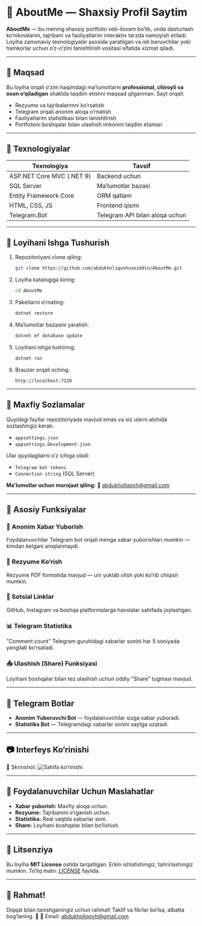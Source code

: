 # 🌟 AboutMe — Shaxsiy Profil Saytim

**AboutMe** — bu mening shaxsiy portfolio veb-ilovam bo‘lib, unda dasturlash ko‘nikmalarim, tajribam va faoliyatlarim interaktiv tarzda namoyish etiladi. Loyiha zamonaviy texnologiyalar asosida yaratilgan va ish beruvchilar yoki hamkorlar uchun o‘z-o‘zini tanishtirish vositasi sifatida xizmat qiladi.

---

## 🎯 Maqsad

Bu loyiha orqali o‘zim haqimdagi ma’lumotlarni **professional, chiroyli va oson o‘qiladigan** shaklda taqdim etishni maqsad qilganman. Sayt orqali:

* Rezyume va tajribalarimni ko‘rsatish
* Telegram orqali anonim aloqa o‘rnatish
* Faoliyatlarim statistikasi bilan tanishtirish
* Portfolioni boshqalar bilan ulashish imkonini taqdim etaman

---

## 🧰 Texnologiyalar

| Texnologiya               | Tavsif                         |
| ------------------------- | ------------------------------ |
| ASP.NET Core MVC (.NET 9) | Backend uchun                  |
| SQL Server                | Ma’lumotlar bazasi             |
| Entity Framework Core     | ORM qatlam                     |
| HTML, CSS, JS             | Frontend qismi                 |
| Telegram.Bot              | Telegram API bilan aloqa uchun |

---

## 🚀 Loyihani Ishga Tushurish

1. Repozitoriyani clone qiling:

   ```bash
   git clone https://github.com/abdukholiqovhusniddin/AboutMe.git
   ```
2. Loyiha katalogiga kiring:

   ```bash
   cd AboutMe
   ```
3. Paketlarni o‘rnating:

   ```bash
   dotnet restore
   ```
4. Ma’lumotlar bazasini yaratish:

   ```bash
   dotnet ef database update
   ```
5. Loyihani ishga tushiring:

   ```bash
   dotnet run
   ```
6. Brauzer orqali oching:

   ```
   http://localhost:7220
   ```

---

## 🔐 Maxfiy Sozlamalar

Quyidagi fayllar repozitoriyada mavjud emas va siz ularni alohida sozlashingiz kerak:

* `appsettings.json`
* `appsettings.Development.json`

Ular quyidagilarni o‘z ichiga oladi:

* `Telegram bot tokeni`
* `Connection string` (SQL Server)

**Ma’lumotlar uchun murojaat qiling:**
📧 [abdukholiqovh@gmail.com](mailto:abdukholiqovh@gmail.com)

---

## 🧩 Asosiy Funksiyalar

### 📩 Anonim Xabar Yuborish

Foydalanuvchilar Telegram bot orqali menga xabar yuborishlari mumkin — kimdan kelgani aniqlanmaydi.

### 📄 Rezyume Ko‘rish

Rezyume PDF formatida mavjud — uni yuklab olish yoki ko‘rib chiqish mumkin.

### 🔗 Sotsial Linklar

GitHub, Instagram va boshqa platformalarga havolalar sahifada joylashgan.

### 📊 Telegram Statistika

"Comment count" Telegram guruhidagi xabarlar sonini har 5 soniyada yangilab ko‘rsatadi.

### 📤 Ulashish (Share) Funksiyasi

Loyihani boshqalar bilan tez ulashish uchun oddiy "Share" tugmasi mavjud.

---

## 🤖 Telegram Botlar

* **Anonim Yuboruvchi Bot** — foydalanuvchilar sizga xabar yuboradi.
* **Statistika Bot** — Telegramdagi xabarlar sonini saytga uzatadi.

---

## 📷 Interfeys Ko‘rinishi

📸 Skrinshot:
![Sahifa ko‘rinishi](https://github.com/abdukholiqovhusniddin/my_profil/blob/main/Screeshot.png)

---

## 💬 Foydalanuvchilar Uchun Maslahatlar

* **Xabar yuborish:** Maxfiy aloqa uchun.
* **Rezyume:** Tajribamni o‘rganish uchun.
* **Statistika:** Real vaqtda xabarlar soni.
* **Share:** Loyihani boshqalar bilan bo‘lishish.

---

## 📄 Litsenziya

Bu loyiha **MIT License** ostida tarqatilgan. Erkin ishlatishingiz, tahrirlashingiz mumkin.
To‘liq matn: [LICENSE](LICENSE) faylida.

---

## 🙏 Rahmat!

Diqqat bilan tanishganingiz uchun rahmat! Taklif va fikrlar bo‘lsa, albatta bog‘laning. 💙
📧 Email: [abdukholiqovh@gmail.com](mailto:abdukholiqovh@gmail.com)
